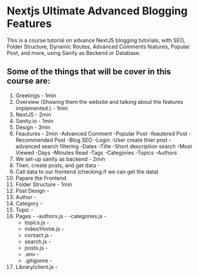 # Nextjs Ultimate Advanced Blogging Features
This is a course tutorial on advance NextJS blogging tutorials, with SEO, Folder Structure, Dynamic Routes, Advanced Comments features, Popular Post, and more, using Sanity as Backend or Database.

## Some of the things that will be cover in this course are:

1. Greetings - 1min
2. Overview (Showing them the website and talking about the features implemented.) - 1min
3. NextJS - 2min
4. Sanity.io - 1min
5. Design - 3min
6. Feautures - 2min
   -Advanced Comment
   -Popular Post
   -feautered Post
   -Recommended Post
   -Blog SEO
   -Login
   -User create thier post
   -advanced search filtering
        -Dates
        -Title
        -Short description search
        -Most Viewed
        -Days
        -Minutes Read
        -Tags
        -Categories
        -Topics
        -Authors
7. We set-up sanity as backend - 2min
8. Then, create posts, and get data - 
7. Call data to our frontend (checking if we can get the data)
9. Papare the Frontend
10. Folder Structure - 1min
11. Post Design - 
12. Author  - 
13. Category - 
14. Topic - 
14. Pages - 
    -authors.js - 
    -categories.js - 
    - topics.js - 
    - index/Home.js - 
    - contact.js - 
    - search.js - 
    - posts.js - 
    - .env - 
    - .gitigonre - 
15. Library/client.js - 
